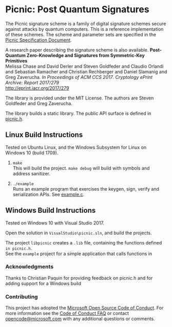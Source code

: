 # Picnic: Post Quantum Signatures 

The Picnic signature scheme is a family of digital signature schemes secure
against attacks by quantum computers.  This is a reference implementation of these schemes. 
The scheme and parameter sets are specified in the [Picnic Specification Document](https://github.com/Microsoft/Picnic/blob/master/spec.pdf).  

A research paper describing the signature scheme is also available. 
  **Post-Quantum Zero-Knowledge and Signatures from Symmetric-Key Primitives**  
  Melissa Chase and David Derler and Steven Goldfeder and Claudio Orlandi and
  Sebastian Ramacher and Christian Rechberger and Daniel Slamanig and Greg
  Zaverucha. 
  *In Proceedings of ACM CCS 2017*. 
  *Cryptology ePrint Archive: Report 2017/279*   
  <http://eprint.iacr.org/2017/279>   

The library is provided under the MIT License.  The authors are Steven Goldfeder and Greg Zaverucha.

The library builds a static library.  The public API surface is defined in [picnic.h](https://github.com/Microsoft/Picnic/blob/master/picnic.h).

## Linux Build Instructions

Tested on Ubuntu Linux, and the Windows Subsystem for Linux on Windows 10 (build 1709).

1. `make`  
This will build the project.  `make debug` will build with symbols and address
sanitizer.

2. `./example`  
Runs an example program that exercises the keygen, sign, verify and
serialization APIs.  See [example.c](https://github.com/Microsoft/Picnic/blob/master/example.c).


## Windows Build Instructions

Tested on Windows 10 with Visual Studio 2017.

Open the solution in `VisualStudio\picnic.sln`, and build the projects. 

The project `libpicnic` creates a `.lib` file, containing the functions defined `in picnic.h`.  
See the `example` project for a simple application that calls functions in 

### Acknowledgments
Thanks to Christian Paquin for providing feedback on picnic.h and for adding
support for a Windows build


### Contributing

This project has adopted the [Microsoft Open Source Code of Conduct](https://opensource.microsoft.com/codeofconduct/). For more information see the [Code of Conduct FAQ](https://opensource.microsoft.com/codeofconduct/faq/) or contact [opencode@microsoft.com](mailto:opencode@microsoft.com) with any additional questions or comments.
